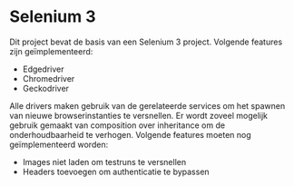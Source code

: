 # Selenium 3

Dit project bevat de basis van een Selenium 3 project.
Volgende features zijn geïmplementeerd:

- Edgedriver
- Chromedriver
- Geckodriver

Alle drivers maken gebruik van de gerelateerde services om het spawnen van nieuwe browserinstanties te versnellen.
Er wordt zoveel mogelijk gebruik gemaakt van composition over inheritance om de onderhoudbaarheid te verhogen.
Volgende features moeten nog geïmplementeerd worden:

- Images niet laden om testruns te versnellen
- Headers toevoegen om authenticatie te bypassen
